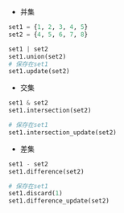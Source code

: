 - 并集
```python
set1 = {1, 2, 3, 4, 5}
set2 = {4, 5, 6, 7, 8}

set1 | set2
set1.union(set2)
# 保存在set1
set1.update(set2)
```

- 交集
```python
set1 & set2
set1.intersection(set2)

# 保存在set1
set1.intersection_update(set2)
```


- 差集
```python
set1 - set2
set1.difference(set2)

# 保存在set1
set1.discard(1)
set1.difference_update(set2) 
```
